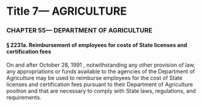 
# Title 7— AGRICULTURE
### CHAPTER 55— DEPARTMENT OF AGRICULTURE
#### § 2231a. Reimbursement of employees for costs of State licenses and certification fees

On and after October 28, 1991 , notwithstanding any other provision of law, any appropriations or funds available to the agencies of the Department of Agriculture may be used to reimburse employees for the cost of State licenses and certification fees pursuant to their Department of Agriculture position and that are necessary to comply with State laws, regulations, and requirements.
